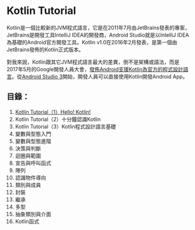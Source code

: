 # Kotlin Tutorial

Kotlin是一個比較新的JVM程式語言，它是在2011年7月由JetBrains發表的專案，JetBrains是開發工具IntelliJ IDEA的開發商，Android Studio就是以IntelliJ IDEA為基礎的Android官方開發工具。Kotlin v1.0在2016年2月發表，是第一個由JetBrains發佈的Kotlin正式版本。

對我來說，Kotlin跟其它JVM程式語言最大的差異，倒不是架構或語法，而是2017年5月的Google開發人員大會，[發佈Android支援Kotlin為官方的程式設計語言](https://developer.android.com/kotlin/index.html)。從[Android Studio 3](https://android-developers.googleblog.com/2017/05/android-studio-3-0-canary1.html)開始，開發人員可以直接使用Kotlin開發Android App。

## 目錄：

1. [Kotlin Tutorial（1）Hello! Kotlin!](http://www.codedata.com.tw/kotlin/kt01/)
2. Kotlin Tutorial（2）十分鐘認識Kotlin
3. Kotlin Tutorial（3）Kotlin程式設計語言基礎
4. 變數與型態入門
5. 變數與型態進階
6. 決策與判斷
7. 迴圈與範圍
8. 宣告與呼叫函式
9. 陣列
10. 認識物件導向
11. 類別與成員
12. 封裝
13. 繼承
14. 多型
15. 抽象類別與介面
16. Kotlin函式